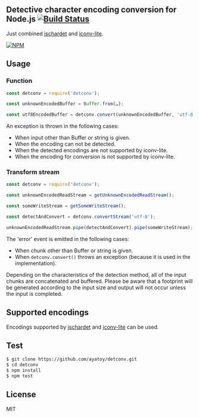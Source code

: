 ## Detective character encoding conversion for Node.js [![Build Status](https://travis-ci.org/ayatoy/detconv.svg?branch=master)](https://travis-ci.org/ayatoy/detconv)

Just combined [jschardet](https://github.com/aadsm/jschardet) and [iconv-lite](https://github.com/ashtuchkin/iconv-lite).

[![NPM](https://nodei.co/npm/detconv.png?compact=true)](https://nodei.co/npm/detconv/)

## Usage

### Function
```javascript
const detconv = require('detconv');

const unknownEncodedBuffer = Buffer.from(…);

const utf8EncodedBuffer = detconv.convert(unknownEncodedBuffer, 'utf-8');
```
An exception is thrown in the following cases:
* When input other than Buffer or string is given.
* When the encoding can not be detected.
* When the detected encodings are not supported by iconv-lite.
* When the encoding for conversion is not supported by iconv-lite.

### Transform stream
```javascript
const detconv = require('detconv');

const unknownEncodedReadStream = getUnknownEncodedReadStream();

const someWriteStream = getSomeWriteStream();

const detectAndConvert = detconv.convertStream('utf-8');

unknownEncodedReadStream.pipe(detectAndConvert).pipe(someWriteStream);
```
The 'error' event is emitted in the following cases:
* When chunk other than Buffer or string is given.
* When `detconv.convert()` throws an exception (because it is used in the implementation).

Depending on the characteristics of the detection method, all of the input chunks are concatenated and buffered. Please be aware that a footprint will be generated according to the input size and output will not occur unless the input is completed.

## Supported encodings

Encodings supported by [jschardet](https://github.com/aadsm/jschardet) and [iconv-lite](https://github.com/ashtuchkin/iconv-lite) can be used.

## Test
```bash
$ git clone https://github.com/ayatoy/detconv.git
$ cd detconv
$ npm install
$ npm test
```

## License
MIT
